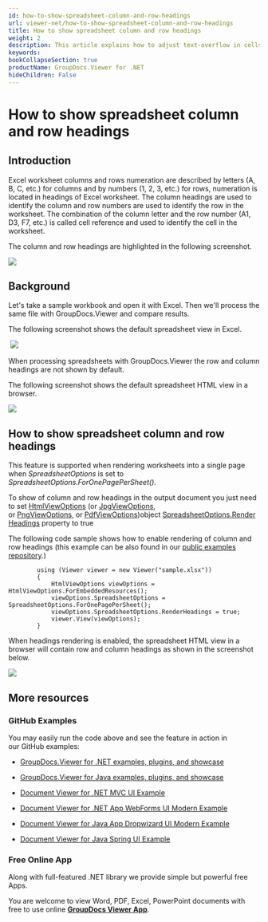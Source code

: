 ```yaml
---
id: how-to-show-spreadsheet-column-and-row-headings
url: viewer-net/how-to-show-spreadsheet-column-and-row-headings
title: How to show spreadsheet column and row headings
weight: 2
description: This article explains how to adjust text-overflow in cells when viewing Spreadsheets with GroupDocs.Viewer within your .NET applications.
keywords: 
bookCollapseSection: true
productName: GroupDocs.Viewer for .NET
hideChildren: False
---
```


# How to show spreadsheet column and row headings


## Introduction

Excel worksheet columns and rows numeration are described by letters (A, B, C, etc.) for columns and by numbers (1, 2, 3, etc.) for rows, numeration is located in headings of Excel worksheet. The column headings are used to identify the column and row numbers are used to identify the row in the worksheet. The combination of the column letter and the row number (A1, D3, F7, etc.) is called cell reference and used to identify the cell in the worksheet. 

The column and row headings are highlighted in the following screenshot. 

![](https://wiki.lisbon.dynabic.com/download/attachments/31492858/headings.png?version=2&modificationDate=1586442817000&api=v2)

## Background

Let's take a sample workbook and open it with Excel. Then we'll process the same file with GroupDocs.Viewer and compare results.

The following screenshot shows the default spreadsheet view in Excel.

 ![](https://media.discordapp.net/attachments/697013761738932265/697800724913848421/source.png?width=654&height=475)

When processing spreadsheets with GroupDocs.Viewer the row and column headings are not shown by default.

The following screenshot shows the default spreadsheet HTML view in a browser. 

![](https://wiki.lisbon.dynabic.com/download/attachments/31492858/image2020-4-9%2019%3A25%3A48.png?version=1&modificationDate=1586442348000&api=v2)

## How to show spreadsheet column and row headings

This feature is supported when rendering worksheets into a single page when *SpreadsheetOptions* is set to *SpreadsheetOptions.ForOnePagePerSheet().*

To show of column and row headings in the output document you just need to set [HtmlViewOptions](https://apireference.groupdocs.com/net/viewer/groupdocs.viewer.options/htmlviewoptions) (or [JpgViewOptions](https://apireference.groupdocs.com/net/viewer/groupdocs.viewer.options/jpgviewoptions), or [PngViewOptions](https://apireference.groupdocs.com/net/viewer/groupdocs.viewer.options/pngviewoptions), or [PdfViewOptions](https://apireference.groupdocs.com/net/viewer/groupdocs.viewer.options/pdfviewoptions))object [SpreadsheetOptions.RenderHeadings](https://apireference.groupdocs.com/net/viewer/groupdocs.viewer.options/spreadsheetoptions/properties/renderheadings) property to true

The following code sample shows how to enable rendering of column and row headings (this example can be also found in our [public examples repository](https://github.com/groupdocs-viewer/GroupDocs.Viewer-for-.NET/blob/master/Examples/GroupDocs.Viewer.Examples.CSharp/AdvancedUsage/Rendering/RenderingOptionsByDocumentType/RenderingSpreadsheets/RenderRowAndColumnHeadings.cs).)

            using (Viewer viewer = new Viewer("sample.xlsx"))
            {
                HtmlViewOptions viewOptions = HtmlViewOptions.ForEmbeddedResources();
                viewOptions.SpreadsheetOptions = SpreadsheetOptions.ForOnePagePerSheet();
                viewOptions.SpreadsheetOptions.RenderHeadings = true;
                viewer.View(viewOptions);
            }

When headings rendering is enabled, the spreadsheet HTML view in a browser will contain row and column headings as shown in the screenshot below.

![](https://wiki.lisbon.dynabic.com/download/attachments/31492858/image2020-4-9%2019%3A27%3A2.png?version=1&modificationDate=1586442422000&api=v2)

## More resources

### GitHub Examples

You may easily run the code above and see the feature in action in our GitHub examples:

*   [GroupDocs.Viewer for .NET examples, plugins, and showcase](https://github.com/groupdocs-viewer/GroupDocs.Viewer-for-.NET)
    
*   [GroupDocs.Viewer for Java examples, plugins, and showcase](https://github.com/groupdocs-viewer/GroupDocs.Viewer-for-Java)
    
*   [Document Viewer for .NET MVC UI Example](https://github.com/groupdocs-viewer/GroupDocs.Viewer-for-.NET-MVC) 
    
*   [Document Viewer for .NET App WebForms UI Modern Example](https://github.com/groupdocs-viewer/GroupDocs.Viewer-for-.NET-WebForms)
    
*   [Document Viewer for Java App Dropwizard UI Modern Example](https://github.com/groupdocs-viewer/GroupDocs.Viewer-for-Java-Dropwizard)
    
*   [Document Viewer for Java Spring UI Example](https://github.com/groupdocs-viewer/GroupDocs.Viewer-for-Java-Spring)
    

### Free Online App

Along with full-featured .NET library we provide simple but powerful free Apps.

You are welcome to view Word, PDF, Excel, PowerPoint documents with free to use online **[GroupDocs Viewer App](https://products.groupdocs.app/viewer)**.
